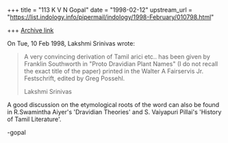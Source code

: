 +++
title = "113 K V N Gopal"
date = "1998-02-12"
upstream_url = "https://list.indology.info/pipermail/indology/1998-February/010798.html"

+++
[Archive link](https://list.indology.info/pipermail/indology/1998-February/010798.html)

On Tue, 10 Feb 1998, Lakshmi Srinivas wrote:

> A very convincing derivation of Tamil arici etc.. has been given by
> Franklin Southworth in "Proto Dravidian Plant Names" (I do not recall
> the exact title of the paper) printed in the Walter A Fairservis Jr.
> Festschrift, edited by Greg Possehl.
>
> Lakshmi Srinivas
>

A good discussion on the etymological roots of the word can also be found
in R.Swamintha Aiyer's 'Dravidian Theories' and S. Vaiyapuri Pillai's
'History of Tamil Literature'.

-gopal




